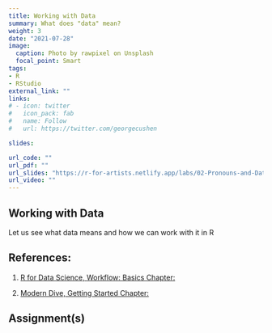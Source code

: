 ```yaml
---
title: Working with Data
summary: What does "data" mean?
weight: 3
date: "2021-07-28"
image:
  caption: Photo by rawpixel on Unsplash
  focal_point: Smart
tags:
- R
- RStudio
external_link: ""
links:
# - icon: twitter
#   icon_pack: fab
#   name: Follow
#   url: https://twitter.com/georgecushen

slides: 

url_code: ""
url_pdf: ""
url_slides: "https://r-for-artists.netlify.app/labs/02-Pronouns-and-Data.html"
url_video: ""
---
```


## Working with Data

Let us see what data means and how we can work with it in R


## References:
1. [R for Data Science, Workflow: Basics Chapter:](https://r4ds.had.co.nz/workflow-basics.html)

2. [Modern Dive, Getting Started Chapter:](https://moderndive.com/2-getting-started.html)


## Assignment(s)


